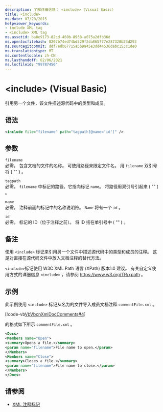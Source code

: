 ```yaml
---
description: 了解详细信息： <include> (Visual Basic)
title: <include>
ms.date: 07/20/2015
helpviewer_keywords:
- include XML tag
- <include> XML tag
ms.assetid: ba8e9173-82cd-460b-8938-a075a2dfb36d
ms.openlocfilehash: 8207b74ed74bd529f2da865777e287320b23d293
ms.sourcegitcommit: ddf7edb67715a5b9a45e3dd44536dabc153c1de0
ms.translationtype: MT
ms.contentlocale: zh-CN
ms.lasthandoff: 02/06/2021
ms.locfileid: "99787456"
---
```

# <a name="include-visual-basic"></a>\<include> (Visual Basic)

引用另一个文件，该文件描述源代码中的类型和成员。  
  
## <a name="syntax"></a>语法  
  
```xml  
<include file="filename" path="tagpath[@name='id']" />  
```  
  
## <a name="parameters"></a>参数  

 `filename`  
 必需。 包含文档的文件的名称。 可使用路径来限定文件名。 用 `filename` 双引号将 ( "" ) 。  
  
 `tagpath`  
 必需。 `filename` 中标记的路径，它指向标记 `name`。 将路径用双引号引起来 ( "" ) 。  
  
 `name`  
 必需。 注释前面的标记中的名称说明符。 `Name` 将有一个 `id` 。  
  
 `id`  
 必需。 标记的 ID（位于注释之前）。 将 ID 括在单引号中 ( "" ) 。  
  
## <a name="remarks"></a>备注  

 使用 `<include>` 标记来引用另一个文件中描述源代码中的类型和成员的注释。 这是对直接在源代码文件中放入文档注释的替代方法。  
  
 `<include>`标记使用 W3C XML Path 语言 (XPath) 版本1.0 建议。 有关自定义使用方式的详细信息 `<include>` ，请参阅 <https://www.w3.org/TR/xpath> 。  
  
## <a name="example"></a>示例  

 此示例使用 `<include>` 标记从名为的文件导入成员文档注释 `commentFile.xml` 。  
  
 [!code-vb[VbVbcnXmlDocComments#4](~/samples/snippets/visualbasic/VS_Snippets_VBCSharp/VbVbcnXmlDocComments/VB/Class1.vb#4)]  
  
 的格式如下所示 `commentFile.xml` 。  
  
```xml  
<Docs>  
<Members name="Open">  
<summary>Opens a file.</summary>  
<param name="filename">File name to open.</param>  
</Members>  
<Members name="Close">  
<summary>Closes a file.</summary>  
<param name="filename">File name to close.</param>  
</Members>  
</Docs>  
```  
  
## <a name="see-also"></a>请参阅

- [XML 注释标记](index.md)
